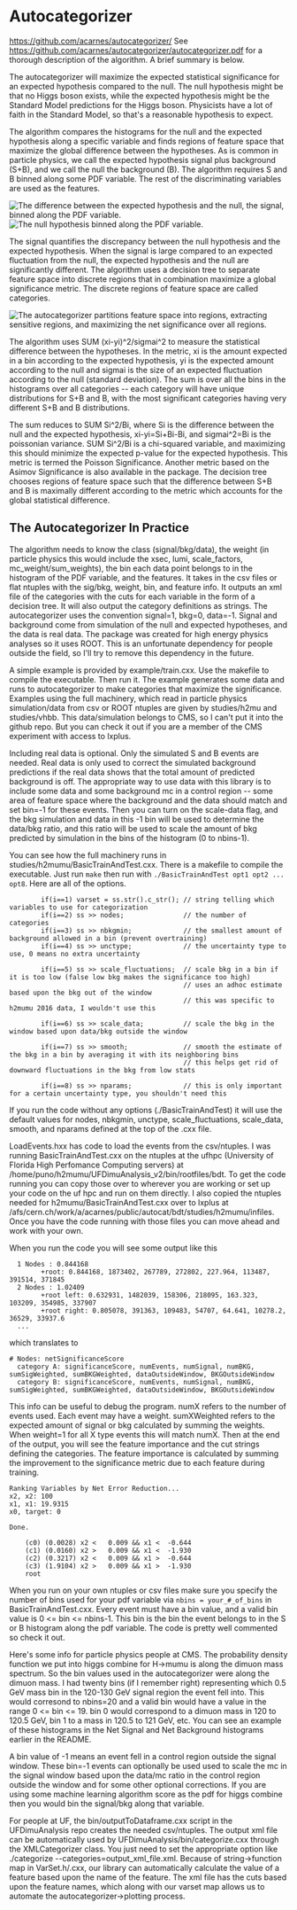 # Autocategorizer
https://github.com/acarnes/autocategorizer/
See https://github.com/acarnes/autocategorizer/autocategorizer.pdf for a thorough description of the algorithm. A brief summary is below.

The autocategorizer will maximize the expected statistical significance for an expected hypothesis compared to the null. The null hypothesis might be that no Higgs boson exists, while the expected hypothesis might be the Standard Model predictions for the Higgs boson. Physicists have a lot of faith in the Standard Model, so that's a reasonable hypothesis to expect. 

The algorithm compares the histograms for the null and the expected hypothesis along a specific variable and finds regions of feature space that maximize the global difference between the hypotheses. As is common in particle physics, we call the expected hypothesis signal plus background (S+B), and we call the null the background (B). The algorithm requires S and B binned along some PDF variable. The rest of the discriminating variables are used as the features. 

![The difference between the expected hypothesis and the null, the signal, binned along the PDF variable.](imgs/binning_signal_example.png)
![The null hypothesis binned along the PDF variable.](imgs/binning_bg_example.png)

The signal quantifies the discrepancy between the null hypothesis and the expected hypothesis. When the signal is large compared to an expected fluctuation from the null, the expected hypothesis and the null are significantly different. The algorithm uses a decision tree to separate feature space into discrete regions that in combination maximize a global significance metric. The discrete regions of feature space are called categories. 

![The autocategorizer partitions feature space into regions, extracting sensitive regions, and maximizing the net significance over all regions.](imgs/iter_all.png)

The algorithm uses SUM (xi-yi)^2/sigmai^2 to measure the statistical difference between the hypotheses. In the metric, xi is the amount expected in a bin according to the expected hypothesis, yi is the expected amount according to the null and sigmai is the size of an expected fluctuation according to the null (standard deviation). The sum is over all the bins in the histograms over all categories -- each category will have unique distributions for S+B and B, with the most significant categories having very different S+B and B distributions. 

The sum reduces to SUM Si^2/Bi, where Si is the difference between the null and the expected hypothesis, xi-yi=Si+Bi-Bi, and sigmai^2=Bi is the poissonian variance. SUM Si^2/Bi is a chi-squared variable, and maximizing this should minimize the expected p-value for the expected hypothesis. This metric is termed the Poisson Significance. Another metric based on the Asimov Significance is also available in the package. The decision tree chooses regions of feature space such that the difference between S+B and B is maximally different according to the metric which accounts for the global statistical difference.   

## The Autocategorizer In Practice

 The algorithm needs to know the class (signal/bkg/data), the weight (in particle physics this would include the xsec, lumi, scale_factors, mc_weight/sum_weights), the bin each data point belongs to in the histogram of the PDF variable, and the features. It takes in the csv files or flat ntuples with the sig/bkg, weight, bin, and feature info. It outputs an xml file of the categories with the cuts for each variable in the form of a decision tree. It will also output the category definitions as strings. The autocategorizer uses the convention signal=1, bkg=0, data=-1. Signal and background come from simulation of the null and expected hypotheses, and the data is real data. The package was created for high energy physics analyses so it uses ROOT. This is an unfortunate dependency for people outside the field, so I'll try to remove this dependency in the future.  

A simple example is provided by example/train.cxx. Use the makefile to compile the executable. Then run it. The example generates some data and runs to autocategorizer to make categories that maximize the significance. Examples using the full machinery, which read in particle physics simulation/data from csv or ROOT ntuples are given by studies/h2mu and studies/vhbb. This data/simulation belongs to CMS, so I can't put it into the github repo. But you can check it out if you are a member of the CMS experiment with access to lxplus. 

Including real data is optional. Only the simulated S and B events are needed. Real data is only used to correct the simulated background predictions if the real data shows that the total amount of predicted background is off. The appropriate way to use data with this library is to include some data and some background mc in a control region -- some area of feature space where the background and the data should match and set bin=-1 for these events. Then you can turn on the scale-data flag, and the bkg simulation and data in this -1 bin will be used to determine the data/bkg ratio, and this ratio will be used to scale the amount of bkg predicted by simulation in the bins of the histogram (0 to nbins-1).  

You can see how the full machinery runs in studies/h2mumu/BasicTrainAndTest.cxx. There is a makefile to compile the executable. Just run `make` then run with `./BasicTrainAndTest opt1 opt2 ... opt8`. Here are all of the options.
```
        if(i==1) varset = ss.str().c_str(); // string telling which variables to use for categorization
        if(i==2) ss >> nodes;               // the number of categories 
        if(i==3) ss >> nbkgmin;             // the smallest amount of background allowed in a bin (prevent overtraining)
        if(i==4) ss >> unctype;             // the uncertainty type to use, 0 means no extra uncertainty

        if(i==5) ss >> scale_fluctuations;  // scale bkg in a bin if it is too low (false low bkg makes the significance too high)
                                            // uses an adhoc estimate based upon the bkg out of the window
                                            // this was specific to h2mumu 2016 data, I wouldn't use this

        if(i==6) ss >> scale_data;          // scale the bkg in the window based upon data/bkg outside the window

        if(i==7) ss >> smooth;              // smooth the estimate of the bkg in a bin by averaging it with its neighboring bins
                                            // this helps get rid of downward fluctuations in the bkg from low stats

        if(i==8) ss >> nparams;             // this is only important for a certain uncertainty type, you shouldn't need this
```
If you run the code without any options (./BasicTrainAndTest) it will use the default values for nodes, nbkgmin, unctype, scale_fluctuations, scale_data, smooth, and nparams defined at the top of the .cxx file. 

LoadEvents.hxx has code to load the events from the csv/ntuples. I was running BasicTrainAndTest.cxx on the ntuples at the ufhpc (University of Florida High Perfomance Computing servers) at /home/puno/h2mumu/UFDimuAnalysis_v2/bin/rootfiles/bdt. To get the code running you can copy those over to wherever you are working or set up your code on the uf hpc and run on them directly. I also copied the ntuples needed for h2mumu/BasicTrainAndTest.cxx over to lxplus at /afs/cern.ch/work/a/acarnes/public/autocat/bdt/studies/h2mumu/infiles. Once you have the code running with those files you can move ahead and work with your own.  

When you run the code you will see some output like this
```
  1 Nodes : 0.844168
        +root: 0.844168, 1873402, 267789, 272802, 227.964, 113487, 391514, 371845
  2 Nodes : 1.02409
        +root left: 0.632931, 1482039, 158306, 218095, 163.323, 103209, 354985, 337907
        +root right: 0.805078, 391363, 109483, 54707, 64.641, 10278.2, 36529, 33937.6
  ...
```
which translates to
```
# Nodes: netSignificanceScore
  category A: significanceScore, numEvents, numSignal, numBKG, sumSigWeighted, sumBKGWeighted, dataOutsideWindow, BKGOutsideWindow
  category B: significanceScore, numEvents, numSignal, numBKG, sumSigWeighted, sumBKGWeighted, dataOutsideWindow, BKGOutsideWindow
```
This info can be useful to debug the program. numX refers to the number of events used. Each event may have a weight. sumXWeighted refers to the expected amount of signal or bkg calculated by summing the weights. When weight=1 for all X type events this will match numX. 
Then at the end of the output, you will see the feature importance and the cut strings defining the categories. The feature importance is calculated by summing the improvement to the significance metric due to each feature during training.
```
Ranking Variables by Net Error Reduction... 
x2, x2: 100
x1, x1: 19.9315
x0, target: 0

Done.

    (c0) (0.0028) x2 <   0.009 && x1 <  -0.644
    (c1) (0.0160) x2 >   0.009 && x1 <  -1.930
    (c2) (0.3217) x2 <   0.009 && x1 >  -0.644
    (c3) (1.9104) x2 >   0.009 && x1 >  -1.930
    root
```
When you run on your own ntuples or csv files make sure you specify the number of bins used for your pdf variable via `nbins = your_#_of_bins` in BasicTrainAndTest.cxx. Every event must have a bin value, and a valid bin value is 0 <= bin <= nbins-1. This bin is the bin the event belongs to in the S or B histogram along the pdf variable. The code is pretty well commented so check it out. 

Here's some info for particle physics people at CMS. The probability density function we put into higgs combine for H->mumu is along the dimuon mass spectrum. So the bin values used in the autocategorizer were along the dimuon mass. I had twenty bins (if I remember right) representing which 0.5 GeV mass bin in the 120-130 GeV signal region the event fell into. This would corresond to nbins=20 and a valid bin would have a value in the range 0 <= bin <= 19. bin 0 would correspond to a dimuon mass in 120 to 120.5 GeV, bin 1 to a mass in 120.5 to 121 GeV, etc. You can see an example of these histograms in the Net Signal and Net Background histograms earlier in the README. 

A bin value of -1 means an event fell in a control region outside the signal window. These bin=-1 events can optionally be used used to scale the mc in the signal window based upon the data/mc ratio in the control region outside the window and for some other optional corrections. If you are using some machine learning algorithm score as the pdf for higgs combine then you would bin the signal/bkg along that variable.

For people at UF, the bin/outputToDataframe.cxx script in the UFDimuAnalysis repo creates the needed csv/ntuples. The output xml file can be automatically used by UFDimuAnalysis/bin/categorize.cxx through the XMLCategorizer class. You just need to set the appropriate option like ./categorize --categories=output_xml_file.xml. Because of string->function map in VarSet.h/.cxx, our library can automatically calculate the value of a feature based upon the name of the feature. The xml file has the cuts based upon the feature names, which along with our varset map allows us to automate the autocategorizer->plotting process.
